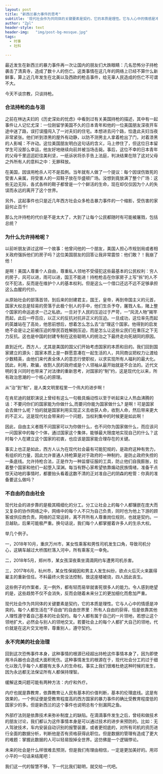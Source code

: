 ```yaml
---
layout: post
title: "新西兰暴力事件的思考"
subtitle: '现代社会作为共同体的关键要素是契约，它的本质是理性。它与人心中的情感是冲突的。每个人都生活在“不自由”的自由世界里：所有人自由的获得，恰是依靠其他人理性遵守着自己基本的社会契约。'
author: "Zpl"
header-style: text
header-img:   "img/post-bg-mosque.jpg"
tags:
  - 时事
  - 社科
  
---
```

最近发生在新西兰的暴力事件再一次让国内的朋友们大跌眼睛：几名恐怖分子持枪袭击了清真寺，造成了数十人的伤亡。这类事情在这几年的网络上已经不算什么新鲜事，算上近几年发生在北美以及西欧的枪击事件，给无辜人民造成的伤亡不可谓不大。

今天不谈宗教，只谈持枪。

###  合法持枪的血与泪

之前在林达夫妇的《历史深处的忧虑》中看到过有关美国持枪的描述，其中有一起事件让人记忆尤深：一位刚留学美国不久的日本青年和他的一位美国朋友深夜开车途中迷了路，误打误撞闯入了一对夫妇的住宅。本想进去问个路，恰逢此夫妇当夜非常紧张。他们听到漆黑的屋外有动静，以防不测男主人拿着枪出了门，对着漆黑的人影喊：不许动。这位美国朋友明白这句话的含义，马上停住了，但这位日本留学生可没那么幸运，他友好地继续向前并被当场击毙。事后，这位不幸的日本青年的父母千里迢迢赶往美利坚，一纸诉状将杀手告上法庭，判决结果在除了这对父母之外所有人的意料之中：无罪释放。

在美国，因误用枪杀人可不是孤例。当年就有人做了一个提议：每个因误伤致死的受害人亲属，将受害人的一双鞋子放在华盛顿广场。没想到竟放满了整个广场：这些无边无际，各式各样的鞋子都曾是一个个鲜活的生命，现在却仅仅因为个人的失误而永远的离开了这个世界。

另外，这起事件也只是近几年西方社会众多枪击暴力事件的一个缩影，受伤害的家庭何止百千!

那么允许持枪的代价是不是太大了，大到了让每个公民都随时有可能被屠戮，包括总统？


###  为什么允许持枪呢？

以前听朋友讲过这样一个故事：他曾问他的一个朋友，美国人担心市规划局或者相关政府强拆他们的房子吗？这位美国朋友的回答让我非常震惊：他们敢？！我崩了他！

是啊！美国人尊重个人自由，尊重私人领地不受侵犯这些最基本的公民权利：穷人的房子，风可以进，雨可以进，国王不能进！持枪枪击在你家房子上写“拆”的人不仅不犯法，反而是在维护个人的基本权利。但是这么一个借口还远不远不足够承担这么血腥的代价。

从原始社会的部落首领，到后来的封建君主，国王，皇帝，再到帝国主义的元首，国家大权总是轻易的旁落于此极个别人的手中，他们生杀予夺，屠戮人名，赌上整个国家的命运追求一己之私欲。一旦对于人民的压迫过于严苛，一“风流人物”揭竿而起，此后一呼百应，以正义的反抗对抗非正义的压迫。一旦成功，这位率先而起的英雄站在了高处，他思前想后，想着怎么怎么去“治”理这个国家。他得到的启发绝不会是让之前被压迫的黎民百姓解脱压迫，而是怎么让这些尘民们在重压之下无力反抗。这也是中国的封建专制在这些聪明人的统治之下最终走向死胡同的原因。

直到近代，西方人，尤其是美国的国父们开始考虑国家的本质和目的。我们回到国家建立的源头：国家本质上是一群愿意凑在一起生活的人，共同商议把权力让渡给少数精英，由他们来代表全体人的意志行使职权，以求实现所有人福利的最大化。因此，利用，欺骗，收割人民的政府或是个人领袖从最开始就是不合法的。近代文明的复兴同时也带来了对法律的重新思考，对国家的“制”约，这是现代化以来，所有政治思潮的一个核心的原理。

从“治”到“制”，是人类文明里程里一个伟大的进步啊！

在肯尼迪的就职演说上曾经有这么一句极具煽动性以至于听起来让人热血沸腾的话：不要问你们的国家能为你做什么,而要问你能为国家做什么? 是啊！可是国家会去做什么呢？怕的就是国家利用实现正义去收获人命，收割人命，然后带来更大的不正义。这是现代社会带来的一个问题，当权利集中的时候更是如此啊！

因此，自由主义者既不问国家可以为你做什么，也不问你为国家做什么，而应该问一问国家中的每个个体，通过国家这个集体，能够最大限度地实现自己的什么？这时每个人在建立这个国家的初衷，也应该是国家能合理存在的关键。

事实上也正是如此，西方人认为在现代社会最有可能犯规的，是政府这种有势力，有组织的力量，因此允许普通人持枪算是对于政府的一种制约，是防止政府失控的一条底线。允许持枪合法，正是作为一种监督征服的工具，防止他们自我膨胀，拉着整个国家和他们一起堕入深渊。每当有野心家希望依靠煽动民族情绪，准备干点惊天动地的事情时，都要抬头看着这数不清的正对准自己的阴森的枪管：你真的准备要这么做吗？

###  不自由的自由社会

现代社会的进步靠的是极其精细化的分工。分工让社会上的每个人都镶嵌在庞大而又复杂的协作网络之中，网络中的每个人不只为自己负责，同时也为他上下游的顾客或供应商负责。网络的正常运转，离不开所有人尊重岗位规则，也就是契约。一旦越轨，后果可能极严重。换句话说，我们每个人都掌握着许多人的生杀大权。

举几个例子。

一，2018年10月，重庆万州市，某女性乘客和男性司机发生口角，导致司机分心，这辆车越过大桥围栏落入河中，所有乘客无一幸免。

二，2018年5月，郑州市，某女孩深夜乘坐滴滴网约车遭男司机杀害。

三，2017年6月，杭州市，某女性保姆因和男主人发生纠纷，欲点火后灭火来赢得雇主的重新信任。不料最终火势没法控制，致这座楼被烧，四人因此丧生。

这些例子的作案者，无一例外，都有轻而易举就害死很多人的能力。令人感到绝望的是，这些趋势不仅不会消失，反而会随着未来分工的更加细化而愈加严重。

现代社会作为共同体的关键要素是契约，它的本质是理性。它与人心中的情感是冲突的。每个人都生活在“不自由”的自由世界里：所有人自由的获得，恰是依靠其他人理性遵守着自己基本的社会契约。每个人都有属于自己的一片领地，若想让这个领地扩大，必然会与别人的领地交叉。若要社会上的每个人都扩大自己的领地，代价就是在这片交叉地带，尊重别人，遵守契约。


###  永不完美的社会治理


回到这次恐怖事件本身，这种事情的根源已经超出持枪这件事情本身了，因为即使用冷兵器也会造成大面积死伤。这种事情发生的根源在于，现代社会分工的过于细化以致几乎每个人都握有太多人的生命权。事实上我们很难杜绝这种时候的发生，因为永远都无法保证所有人都保持理智。

缓解这类问题可能有两种方法：内疗和外疗。

内疗也就是靠教育，依靠教育让人民有基本的价值判断，基本的伦理底线。这是有效果的，一个例证便是受教育程度高的西方国家的暴力事件的确比受教育程度低的国家少的多。但是新西兰的这个事件也说明总有个别漏网之鱼。

外部疗法则是依靠技术来弥补制度上的缺陷。在滴滴事件发生之后，曾经和做技术的朋友讨论，我们都认为这件事情本身是可以通过技术的进步来预防的。比如：无人驾驶技术，车内安装自动识别的报警装置，或者更彻底的，对所有司机的资历进行全面的数据分析，判断他是否有资格获得此职位。但是数据的管理有造成了更大的难题：掌握此数据的人可以轻易毁掉全世界。这仿佛是一个逻辑悖论。

未来的社会是什么样很难去预测，但是我们有理由相信，一定是更加美好的。用邓小平的一句话来结尾吧：


我们这一代的智慧不够，下一代比我们聪明，就交给一代吧。


